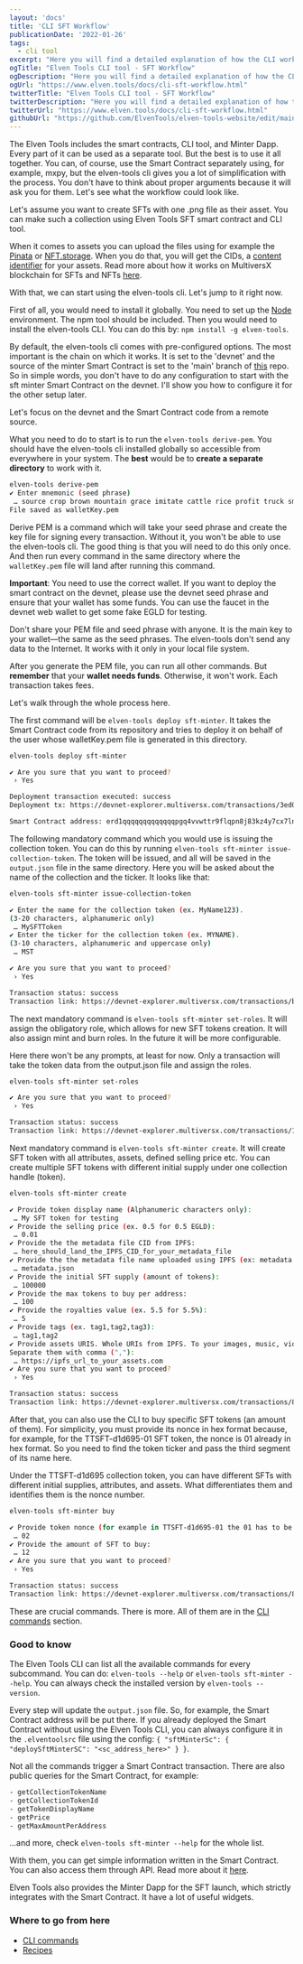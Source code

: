 ```yaml
---
layout: 'docs'
title: 'CLI SFT Workflow'
publicationDate: '2022-01-26'
tags:
  - cli tool
excerpt: "Here you will find a detailed explanation of how the CLI works with the SFT Minter smart contract."
ogTitle: "Elven Tools CLI tool - SFT Workflow"
ogDescription: "Here you will find a detailed explanation of how the CLI works with the SFT Minter smart contract."
ogUrl: "https://www.elven.tools/docs/cli-sft-workflow.html"
twitterTitle: "Elven Tools CLI tool - SFT Workflow"
twitterDescription: "Here you will find a detailed explanation of how the CLI works with the SFT Minter smart contract."
twitterUrl: "https://www.elven.tools/docs/cli-sft-workflow.html"
githubUrl: "https://github.com/ElvenTools/elven-tools-website/edit/main/src/docs/cli-sft-workflow.md"
---
```


The Elven Tools includes the smart contracts, CLI tool, and Minter Dapp. Every part of it can be used as a separate tool. But the best is to use it all together. You can, of course, use the Smart Contract separately using, for example, mxpy, but the elven-tools cli gives you a lot of simplification with the process. You don't have to think about proper arguments because it will ask you for them. Let's see what the workflow could look like.

Let's assume you want to create SFTs with one .png file as their asset. You can make such a collection using Elven Tools SFT smart contract and CLI tool.

When it comes to assets you can upload the files using for example the [Pinata](https://www.pinata.cloud/) or [NFT.storage](https://nft.storage/). When you do that, you will get the CIDs, a [content identifier](https://docs.ipfs.io/concepts/content-addressing/) for your assets. Read more about how it works on MultiversX blockchain for SFTs and NFTs [here](/docs/use-of-ipfs-in-the-multiversx-nft-ecosystem.html).

With that, we can start using the elven-tools cli. Let's jump to it right now.

First of all, you would need to install it globally. You need to set up the [Node](https://nodejs.org/en/) environment. The npm tool should be included. Then you would need to install the elven-tools CLI. You can do this by: `npm install -g elven-tools`.

By default, the elven-tools cli comes with pre-configured options. The most important is the chain on which it works. It is set to the 'devnet' and the source of the minter Smart Contract is set to the 'main' branch of [this](https://github.com/ElvenTools/elven-tools-sft-minter-sc) repo. So in simple words, you don't have to do any configuration to start with the sft minter Smart Contract on the devnet. I'll show you how to configure it for the other setup later.

Let's focus on the devnet and the Smart Contract code from a remote source.

What you need to do to start is to run the `elven-tools derive-pem`. You should have the elven-tools cli installed globally so accessible from everywhere in your system. The **best** would be to **create a separate directory** to work with it.

```bash
elven-tools derive-pem
✔ Enter mnemonic (seed phrase)
 … source crop brown mountain grace imitate cattle rice profit truck small soul castle prize tube spoil such topic code actor venue friend truck alien
File saved as walletKey.pem
```

Derive PEM is a command which will take your seed phrase and create the key file for signing every transaction. Without it, you won't be able to use the elven-tools cli. The good thing is that you will need to do this only once. And then run every command in the same directory where the `walletKey.pem` file will land after running this command.

**Important**: You need to use the correct wallet. If you want to deploy the smart contract on the devnet, please use the devnet seed phrase and ensure that your wallet has some funds. You can use the faucet in the devnet web wallet to get some fake EGLD for testing.

<div class="docs-error-box">
  Don't share your PEM file and seed phrase with anyone. It is the main key to your wallet—the same as the seed phrases. The elven-tools don't send any data to the Internet. It works with it only in your local file system.
</div>

After you generate the PEM file, you can run all other commands. But **remember** that your **wallet needs funds**. Otherwise, it won't work. Each transaction takes fees. 

Let's walk through the whole process here.

The first command will be `elven-tools deploy sft-minter`. It takes the Smart Contract code from its repository and tries to deploy it on behalf of the user whose walletKey.pem file is generated in this directory.

```bash
elven-tools deploy sft-minter

✔ Are you sure that you want to proceed?
 › Yes

Deployment transaction executed: success
Deployment tx: https://devnet-explorer.multiversx.com/transactions/3ed03f012b5bafbd1e3634ec37eab201d8fac087010b29ec9596fa4272ad47c9

Smart Contract address: erd1qqqqqqqqqqqqqpgq4vvwttr9flqpn8j83kz4y7cx7lnwvuys67es47jdmp
```

The following mandatory command which you would use is issuing the collection token. You can do this by running `elven-tools sft-minter issue-collection-token`. The token will be issued, and all will be saved in the `output.json` file in the same directory. Here you will be asked about the name of the collection and the ticker. It looks like that:

```bash
elven-tools sft-minter issue-collection-token

✔ Enter the name for the collection token (ex. MyName123). 
(3-20 characters, alphanumeric only)
 … MySFTToken
✔ Enter the ticker for the collection token (ex. MYNAME). 
(3-10 characters, alphanumeric and uppercase only)
 … MST

✔ Are you sure that you want to proceed?
 › Yes

Transaction status: success
Transaction link: https://devnet-explorer.multiversx.com/transactions/b4fca422919a102cec7be4270f21e9e11e2a9c323c7004dadac0ff4337962fa1
```

The next mandatory command is `elven-tools sft-minter set-roles`. It will assign the obligatory role, which allows for new SFT tokens creation. It will also assign mint and burn roles. In the future it will be more configurable. 

Here there won't be any prompts, at least for now. Only a transaction will take the token data from the output.json file and assign the roles.

```bash
elven-tools sft-minter set-roles

✔ Are you sure that you want to proceed?
 › Yes

Transaction status: success
Transaction link: https://devnet-explorer.multiversx.com/transactions/13338b54b7c278975be6745cb8384aba75264029e9aa2dc25105b7db1c572da3
```

Next mandatory command is `elven-tools sft-minter create`. It will create SFT token with all attributes, assets, defined selling price etc. You can create multiple SFT tokens with different initial supply under one collection handle (token).

```bash
elven-tools sft-minter create

✔ Provide token display name (Alphanumeric characters only):
 … My SFT token for testing 
✔ Provide the selling price (ex. 0.5 for 0.5 EGLD):
 … 0.01
✔ Provide the the metadata file CID from IPFS:
 … here_should_land_the_IPFS_CID_for_your_metadata_file
✔ Provide the the metadata file name uploaded using IPFS (ex: metadata.json):
 … metadata.json
✔ Provide the initial SFT supply (amount of tokens):
 … 100000
✔ Provide the max tokens to buy per address:
 … 100
✔ Provide the royalties value (ex. 5.5 for 5.5%):
 … 5
✔ Provide tags (ex. tag1,tag2,tag3):
 … tag1,tag2
✔ Provide assets URIS. Whole URIs from IPFS. To your images, music, video files.
Separate them with comma (","):
 … https://ipfs_url_to_your_assets.com
✔ Are you sure that you want to proceed?
 › Yes

Transaction status: success
Transaction link: https://devnet-explorer.multiversx.com/transactions/8fc21a08d62d2d1312add3a89d758b8e4610bf9ec1ac799def52c75ef80e4e7f
```

After that, you can also use the CLI to buy specific SFT tokens (an amount of them). For simplicity, you must provide its nonce in hex format because, for example, for the TTSFT-d1d695-01 SFT token, the nonce is 01 already in hex format. So you need to find the token ticker and pass the third segment of its name here.

Under the TTSFT-d1d695 collection token, you can have different SFTs with different initial supplies, attributes, and assets. What differentiates them and identifies them is the nonce number.

```bash
elven-tools sft-minter buy 

✔ Provide token nonce (for example in TTSFT-d1d695-01 the 01 has to be provided):
 … 02
✔ Provide the amount of SFT to buy:
 … 12
✔ Are you sure that you want to proceed?
 › Yes

Transaction status: success
Transaction link: https://devnet-explorer.multiversx.com/transactions/848bcbf8254f2197cf32027e99c40e244e2a0c8abdf98990fa477a0bf35b85b2
```

These are crucial commands. There is more. All of them are in the [CLI commands](/docs/cli-commands.html) section.

### Good to know

The Elven Tools CLI can list all the available commands for every subcommand. You can do: `elven-tools --help` or `elven-tools sft-minter --help`. You can always check the installed version by `elven-tools --version`.

Every step will update the `output.json` file. So, for example, the Smart Contract address will be put there. If you already deployed the Smart Contract without using the Elven Tools CLI, you can always configure it in the `.elventoolsrc` file using the config: `{ "sftMinterSc": { "deploySftMinterSC": "<sc_address_here>" } }`.

Not all the commands trigger a Smart Contract transaction. There are also public queries for the Smart Contract, for example: 

```bash
- getCollectionTokenName
- getCollectionTokenId
- getTokenDisplayName
- getPrice
- getMaxAmountPerAddress
```
...and more, check `elven-tools sft-minter --help` for the whole list.

With them, you can get simple information written in the Smart Contract. You can also access them through API. Read more about it [here](https://docs.multiversx.com/sdk-and-tools/rest-api/virtual-machine).

Elven Tools also provides the Minter Dapp for the SFT launch, which strictly integrates with the Smart Contract. It have a lot of useful widgets.

### Where to go from here

- [CLI commands](/docs/cli-commands.html)
- [Recipes](/docs/recipes.html)
